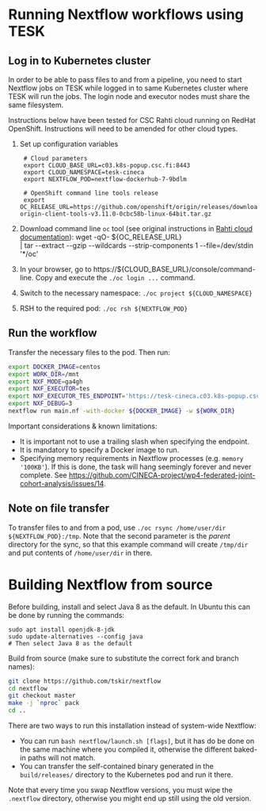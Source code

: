 # Running Nextflow workflows using TESK

## Log in to Kubernetes cluster
In order to be able to pass files to and from a pipeline, you need to start Nextflow jobs on TESK while logged in to same Kubernetes cluster where TESK will run the jobs. The login node and executor nodes must share the same filesystem.

Instructions below have been tested for CSC Rahti cloud running on RedHat OpenShift. Instructions will need to be amended for other cloud types.

1. Set up configuration variables

        # Cloud parameters
        export CLOUD_BASE_URL=c03.k8s-popup.csc.fi:8443
        export CLOUD_NAMESPACE=tesk-cineca
        export NEXTFLOW_POD=nextflow-dockerhub-7-9bdlm

        # OpenShift command line tools release
        export OC_RELEASE_URL=https://github.com/openshift/origin/releases/download/v3.11.0/openshift-origin-client-tools-v3.11.0-0cbc58b-linux-64bit.tar.gz

1. Download command line `oc` tool (see original instructions in [Rahti cloud documentation](https://docs.csc.fi/cloud/rahti/usage/cli/#how-to-install-the-oc-tool)):
        wget -qO- ${OC_RELEASE_URL} \
        | tar --extract --gzip --wildcards --strip-components 1 --file=/dev/stdin '*/oc'

1. In your browser, go to https://${CLOUD_BASE_URL}/console/command-line. Copy and execute the `./oc login ...` command.
1. Switch to the necessary namespace: `./oc project ${CLOUD_NAMESPACE}`
1. RSH to the required pod: `./oc rsh ${NEXTFLOW_POD}`

## Run the workflow
Transfer the necessary files to the pod. Then run:
```bash
export DOCKER_IMAGE=centos
export WORK_DIR=/mnt
export NXF_MODE=ga4gh
export NXF_EXECUTOR=tes
export NXF_EXECUTOR_TES_ENDPOINT='https://tesk-cineca.c03.k8s-popup.csc.fi'
export NXF_DEBUG=3
nextflow run main.nf -with-docker ${DOCKER_IMAGE} -w ${WORK_DIR}
```

Important considerations & known limitations:
* It is important not to use a trailing slash when specifying the endpoint.
* It is mandatory to specify a Docker image to run.
* Specifying memory requirements in Nextflow processes (e.g. `memory '100KB'`). If this is done, the task will hang seemingly forever and never complete. See https://github.com/CINECA-project/wp4-federated-joint-cohort-analysis/issues/14.

## Note on file transfer
To transfer files to and from a pod, use `./oc rsync /home/user/dir ${NEXTFLOW_POD}:/tmp`. Note that the second parameter is the _parent_ directory for the sync, so that this example command will create `/tmp/dir` and put contents of `/home/user/dir` in there.

# Building Nextflow from source
Before building, install and select Java 8 as the default. In Ubuntu this can be done by running the commands:
```
sudo apt install openjdk-8-jdk
sudo update-alternatives --config java
# Then select Java 8 as the default
```

Build from source (make sure to substitute the correct fork and branch names):
```bash
git clone https://github.com/tskir/nextflow
cd nextflow
git checkout master
make -j `nproc` pack
cd ..
```

There are two ways to run this installation instead of system-wide Nextflow:
* You can run `bash nextflow/launch.sh [flags]`, but it has do be done on the same machine where you compiled it, otherwise the different baked-in paths will not match.
* You can transfer the self-contained binary generated in the `build/releases/` directory to the Kubernetes pod and run it there.

Note that every time you swap Nextflow versions, you must wipe the `.nextflow` directory, otherwise you might end up still using the old version.
